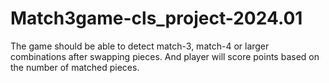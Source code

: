 # Match3game-cls_project-2024.01
The game should be able to detect match-3, match-4 or larger combinations after swapping 
pieces. And player will score points based on the number of matched pieces. 
